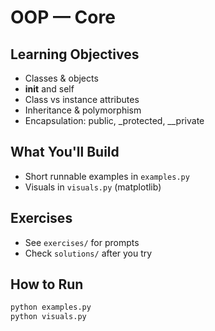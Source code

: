 # OOP — Core

## Learning Objectives
- Classes & objects
- __init__ and self
- Class vs instance attributes
- Inheritance & polymorphism
- Encapsulation: public, _protected, __private

## What You'll Build
- Short runnable examples in `examples.py`
- Visuals in `visuals.py` (matplotlib)

## Exercises
- See `exercises/` for prompts
- Check `solutions/` after you try

## How to Run
```bash
python examples.py
python visuals.py
```
